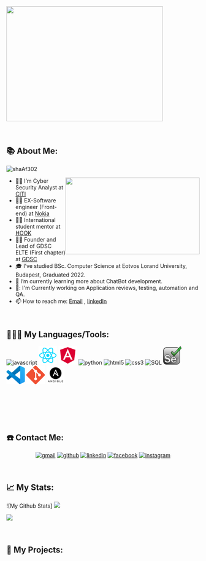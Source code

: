 <img src="https://media.giphy.com/media/ko7twHhomhk8E/giphy.gif" width="90%" height="300"  align="cover"/>

<p>&nbsp;</p>

## 📚 About Me:
<p align="left"> <img src="https://komarev.com/ghpvc/?username=shaAf302&label=Views&color=blue&style=plastic" alt="shaAf302" /> </p>
<a href="https://github.com/SABERGLOW/"><img align="right" width="350" height="200" src="https://github.com/SABERGLOW/SABERGLOW/blob/master/Misc/aboutme.gif"></a>


  - :man_teacher: I’m Cyber Security Analyst  at [CITI](https://www.citi.com/) 
- :man_teacher: EX-Software engineer (Front-end) at [Nokia](https://www.nokia.com/)
- :man_teacher: International student mentor at [HOOK](https://shmentor.hu/)
- :man_teacher: Founder and Lead of GDSC ELTE (First chapter) at [GDSC](https://www.instagram.com/gdg.elte/)
- :mortar_board: I’ve studied BSc. Computer Science at Eotvos Lorand University, Budapest, Graduated 2022.
- :seedling: I’m currently learning more about ChatBot development.
- 🚀: I'm Currently working on Application reviews, testing, automation and QA.
- :mailbox: How to reach me: [Email](shafaqat.iqbal23@gmail.com) , [linkedIn](https://www.linkedin.com/in/shafaqat-iqbal-7250b2165/)


<p>&nbsp;</p>

## 👨🏻‍💻 My Languages/Tools:
<div>
<img src="https://github.com/SABERGLOW/SABERGLOW/blob/master/Misc/image%20backups/homeycombs/JavaScript.png" alt="javascript" width="57" height="55"/> 
<img src="https://github.com/shaAf302/shaAf302/blob/main/imgs/react.png" alt="React" width="48" height="48"/> 
<img src="https://github.com/shaAf302/shaAf302/blob/main/imgs/angular.png" alt="Angular" width="48" height="48"/> 
<img src="https://github.com/SABERGLOW/SABERGLOW/blob/master/Misc/image%20backups/homeycombs/Python.png" alt="python" width="57" height="55"/> 
<img src="https://github.com/SABERGLOW/SABERGLOW/blob/master/Misc/image%20backups/homeycombs/HTML5.png" alt="html5" width="57" height="55"/> 
<img src="https://github.com/SABERGLOW/SABERGLOW/blob/master/Misc/image%20backups/homeycombs/CSS3.png" alt="css3" width="57" height="55"/> 
<img src="https://github.com/SABERGLOW/SABERGLOW/blob/master/Misc/image%20backups/homeycombs/SQL.png" alt="SQL" width="57" height="55"/> 
<!-- <p align="center"> -->
<img src="https://github.com/shaAf302/shaAf302/blob/main/imgs/selenium.256x249.png" alt="selenium" width="48" height="48"/> 
<img src="https://github.com/shaAf302/shaAf302/blob/main/imgs/vscode.png" alt="vs" width="48" height="48"/> 
<img src="https://github.com/shaAf302/shaAf302/blob/main/imgs/Git.png" alt="git" width="48" height="48"/> 
<img src="https://github.com/shaAf302/shaAf302/blob/main/imgs/Ansible_Logo.png" alt="Ansible" width="48" height="48"/> 
  
</div>

<p>&nbsp;</p>
<p>&nbsp;</p>
<p>&nbsp;</p>






## ☎️ Contact Me:
<p align="center">
<a href = "mailto:shafaqat.iqbal23@gmail.com"><img src='https://img.icons8.com/color/48/000000/gmail.png' alt='gmail' height='40'></a>
<a href = https://github.com/shaAf302><img src='https://img.icons8.com/color/2x/github--v1.png' alt='github' height='40'></a>
<a href = https://www.linkedin.com/in/shafaqat-iqbal-7250b2165/><img src='https://img.icons8.com/color/2x/linkedin.png' alt='linkedin' height='40'></a>
<a href = https://www.facebook.com/ishafaqat/><img src='https://img.icons8.com/color/2x/facebook-new.png' alt='facebook' height='40'></a>
<a href = https://www.instagram.com/shaaf302/><img src='https://cdn.icon-icons.com/icons2/1826/PNG/512/4202090instagramlogosocialsocialmedia-115598_115703.png' alt='instagram' height='40'></a>


<p>&nbsp;</p>

## 📈 My Stats:     
![My Github Stats]
<img height="300px" src="https://github-readme-stats.vercel.app/api?username=shaAf302&&show_icons=true&title_color=ffffff&icon_color=bb2acf&text_color=daf7dc&bg_color=151515"/>

  <img height="300px" src="https://github-readme-stats.vercel.app/api/top-langs/?username=shaAf302&langs_count=6&&&show_icons=true&title_color=ffffff&icon_color=bb2acf&text_color=daf7dc&bg_color=151515" />
  

  
<p>&nbsp;</p>

## 🚀 My Projects:

  
